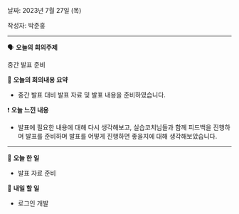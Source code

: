 날짜: 2023년 7월 27일 (목)

작성자: 박준홍

---

<aside>

🗣 **오늘의 회의주제**

</aside>

중간 발표 준비

<aside>

🎢 **오늘의 회의내용 요약**

</aside>

- 중간 발표 대비 발표 자료 및 발표 내용을 준비하였습니다.

<aside>

❗ **오늘 느낀 내용**

</aside>

- 발표에 필요한 내용에 대해 다시 생각해보고, 실습코치님들과 함께 피드백을 진행하며 발표를 준비하며 발표를 어떻게 진행하면 좋을지에 대해 생각해보았습니다.

---

<aside>

🎵 **오늘 한 일**

</aside>

- 발표 자료 준비

<aside>

🥊 **내일 할 일**

</aside>

- 로그인 개발
